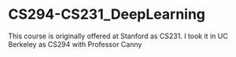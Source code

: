 # CS294-CS231_DeepLearning
This course is originally offered at Stanford as CS231. I took it in UC Berkeley as CS294 with Professor Canny 

